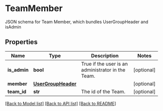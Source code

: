 # TeamMember

JSON schema for Team Member, which bundles UserGroupHeader and isAdmin
## Properties
Name | Type | Description | Notes
------------ | ------------- | ------------- | -------------
**is_admin** | **bool** | True if the user is an administrator in the Team. | [optional] 
**member** | [**UserGroupHeader**](UserGroupHeader.md) |  | [optional] 
**team_id** | **str** | The id of the Team. | [optional] 

[[Back to Model list]](../README.md#documentation-for-models) [[Back to API list]](../README.md#documentation-for-api-endpoints) [[Back to README]](../README.md)


